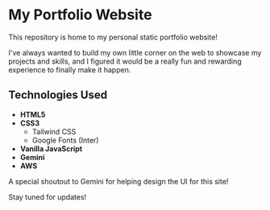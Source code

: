 # My Portfolio Website

This repository is home to my personal static portfolio website!

I've always wanted to build my own little corner on the web to showcase my projects and skills, and I figured it would be a really fun and rewarding experience to finally make it happen.

## Technologies Used

-   **HTML5**
-   **CSS3**
    -   Tailwind CSS
    -   Google Fonts (Inter)
-   **Vanilla JavaScript**
-   **Gemini**
-   **AWS**


A special shoutout to Gemini for helping design the UI for this site!

Stay tuned for updates!